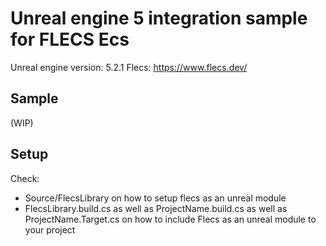 # Unreal engine 5 integration sample for FLECS Ecs

Unreal engine version: 5.2.1
Flecs: https://www.flecs.dev/

## Sample

(WIP)

## Setup
Check:
- Source/FlecsLibrary on how to setup flecs as an unreal module
- FlecsLibrary.build.cs as well as ProjectName.build.cs as well as ProjectName.Target.cs on how to include Flecs as an unreal module to your project

  

